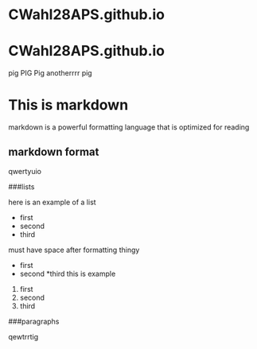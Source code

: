 # CWahl28APS.github.io
# CWahl28APS.github.io
pig
PIG
Pig
anotherrrr pig

# This is markdown

markdown is a powerful formatting language that is optimized for reading

## markdown format

qwertyuio

###lists

here is an example of a list

- first
- second
- third

must have space after formatting thingy

* first
* second 
*third this is example

1. first
2. second 
3. third

###paragraphs

qewtrrtig


